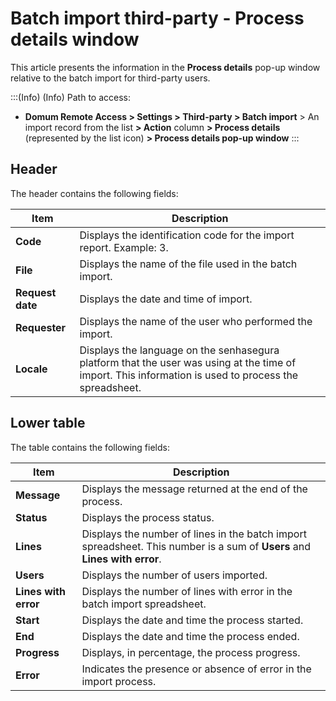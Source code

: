 # Batch import third-party - Process details window

This article presents the information in the **Process details** pop-up window relative to the batch import for third-party users.

<!-- Fix callout -->
:::(Info) (Info)
Path to access:

- **Domum Remote Access > Settings > Third-party > Batch import** > An import record from the list **> Action** column **> Process details** (represented by the list icon) **> Process details pop-up window**
:::

## Header

The header contains the following fields:

| Item | Description |
| --- | --- |
| **Code** | Displays the identification code for the import report. Example: 3. |
| **File** | Displays the name of the file used in the batch import. |
| **Request date** | Displays the date and time of import. |
| **Requester** | Displays the name of the user who performed the import. |
| **Locale** | Displays the language on the senhasegura platform that the user was using at the time of import. This information is used to process the spreadsheet.  |

## Lower table

The table contains the following fields:

| Item | Description |
| --- | --- |
| **Message** | Displays the message returned at the end of the process. |
| **Status** | Displays the process status.  |
| **Lines** | Displays the number of lines in the batch import spreadsheet. This number is a sum of **Users** and **Lines with error**. |
| **Users** | Displays the number of users imported.  |
| **Lines with error** | Displays the number of lines with error in the batch import spreadsheet. |
| **Start** | Displays the date and time the process started. |
| **End** | Displays the date and time the process ended. |
| **Progress** | Displays, in percentage, the process progress.  |
| **Error** | Indicates the presence or absence of error in the import process. |
